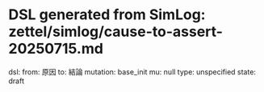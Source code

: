 # DSL generated from SimLog: zettel/simlog/cause-to-assert-20250715.md

dsl:
  from: 原因
  to: 結論
  mutation: base_init
  mu: null
  type: unspecified
  state: draft
